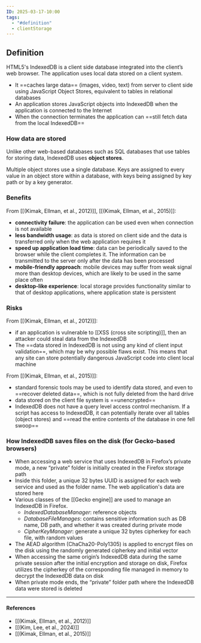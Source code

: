 ```yaml
---
ID: 2025-03-17-10:00
tags:
  - "#definition"
  - clientStorage
---
```

## Definition

HTML5's IndexedDB is a client side database integrated into the client’s web browser. The application uses local data stored on a client system.
- It ==caches large data== (images, video, text) from server to client side using JavaScript Object Stores, equivalent to tables in relational databases 
- An application stores JavaScript objects into IndexedDB when the application is connected to the Internet
- When the connection terminates the application can ==still fetch data from the local IndexedDB==

### How data are stored

Unlike other web-based databases such as SQL databases that use tables for storing data, IndexedDB uses **object stores**. 

Multiple object stores use a single database. Keys are assigned to every value in an object store within a database, with keys being assigned by key path or by a key generator.
### Benefits 

From [[(Kimak, Ellman, et al., 2012)]], [[(Kimak, Ellman, et al., 2015)]]:
- **connectivity failure**: the application can be used even when connection is not available
- **less bandwidth usage**: as data is stored on client side and the data is transferred only when the web application requires it
- **speed up application load time**: data can be periodically saved to the browser while the client completes it. The information can be transmitted to the server only after the data has been processed
- **mobile-friendly approach**: mobile devices may suffer from weak signal more than desktop devices, which are likely to be used in the same place often
- **desktop-like experience**: local storage provides functionality similar to that of desktop applications, where application state is persistent

### Risks

From [[(Kimak, Ellman, et al., 2012)]]:
- if an application is vulnerable to [[XSS (cross site scripting)]], then an attacker could steal data from the IndexedDB
- The ==data stored in IndexedDB is not using any kind of client input validation==, which may be why possible flaws exist. This means that any site can store potentially dangerous JavaScript code into client local machine

From [[(Kimak, Ellman, et al., 2015)]]:
- standard forensic tools may be used to identify data stored, and even to ==recover deleted data==, which is not fully deleted from the hard drive 
- data stored on the client file system is ==unencrypted==
- IndexedDB does not have a query level access control mechanism. If a script has access to IndexedDB, it can potentially iterate over all tables (object stores) and ==read the entire contents of the database in one fell swoop==


### How IndexedDB saves files on the disk (for Gecko-based browsers)

- When accessing a web service that uses IndexedDB in Firefox’s private mode, a new “private” folder is initially created in the Firefox storage path
- Inside this folder, a unique 32 bytes UUID is assigned for each web service and used as the folder name. The web application's data are stored here
- Various classes of the [[Gecko engine]] are used to manage an IndexedDB in Firefox.
	- *IndexedDatabaseManager*: reference objects
	- *DatabaseFileManages*:  contains sensitive information such as DB name, DB path, and whether it was created during private mode
	- *CipherKeyManager*: generate a unique 32 bytes cipherkey for each file, with random values
- The AEAD algorithm (ChaCha20-Poly1305) is applied to encrypt files on the disk using the randomly generated cipherkey and initial vector
- When accessing the same origin’s IndexedDB data during the same private session after the initial encryption and storage on disk, Firefox utilizes the cipherkey of the corresponding file managed in memory to decrypt the IndexedDB data on disk
- When private mode ends, the “private” folder path where the IndexedDB data were stored is deleted

---
#### References
- [[(Kimak, Ellman, et al., 2012)]]
- [[(Kim, Lee, et al., 2024)]]
- [[(Kimak, Ellman, et al., 2015)]]
